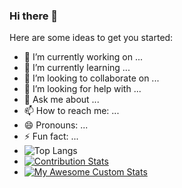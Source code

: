 ### Hi there 👋


Here are some ideas to get you started:

- 🔭 I’m currently working on ...
- 🌱 I’m currently learning ...
- 👯 I’m looking to collaborate on ...
- 🤔 I’m looking for help with ...
- 💬 Ask me about ...
- 📫 How to reach me: ...
- 😄 Pronouns: ...
- ⚡ Fun fact: ...
- ![Top Langs](https://github-readme-stats.vercel.app/api?username=andishmandsaadi&count_private=true&show_icons=true&theme=radical)
- [![Contribution Stats](https://github-contribution-stats.vercel.app/api/?username=andishmandsaadi)](https://github.com/andishmandsaadi/github-contribution-stats/)
- [![My Awesome Custom Stats](https://awesome-github-stats.azurewebsites.net/user-stats/andishmandsaadi?theme=tokyonight&Ring=DD2727&Border=13DD57&Text=DD2727)](https://git.io/awesome-stats-card)
